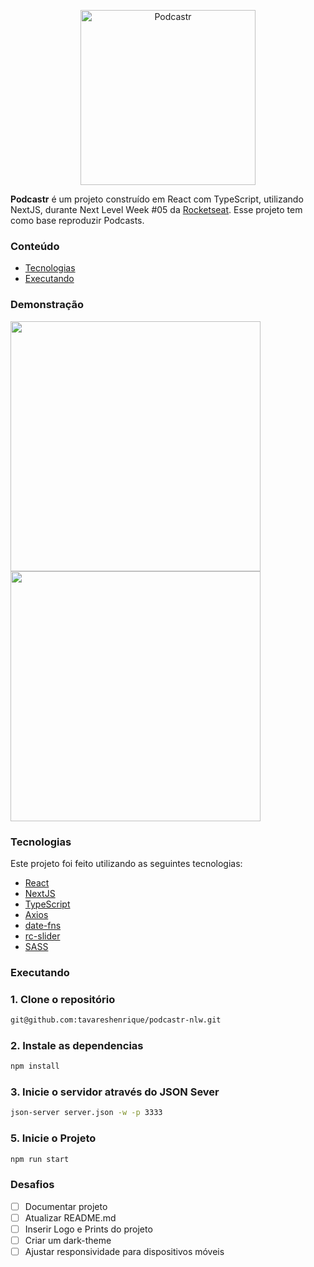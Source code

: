 <p align="center">
   <img src="" alt="Podcastr" width="280"/>
</p>

<b>Podcastr</b> é um projeto construído em React com TypeScript, utilizando NextJS, durante Next Level Week #05 da [Rocketseat](https://github.com/Rocketseat). Esse projeto tem como base reproduzir Podcasts.

### Conteúdo

- [Tecnologias](#tecnologias)
- [Executando](#executando)

### Demonstração

<div>
  <img src="" width="400" />
  <img src="" width="400" />
</div>

### Tecnologias

Este projeto foi feito utilizando as seguintes tecnologias:

- [React](https://pt-br.reactjs.org/)
- [NextJS](https://nextjs.org/)
- [TypeScript](https://www.typescriptlang.org/)
- [Axios](https://github.com/axios/axios)
- [date-fns](https://date-fns.org/)
- [rc-slider](https://github.com/schrodinger/rc-slider)
- [SASS](https://sass-lang.com/)

### Executando

### 1. Clone o repositório

```bash
git@github.com:tavareshenrique/podcastr-nlw.git
```

### 2. Instale as dependencias

```bash
npm install
```

### 3. Inicie o servidor através do JSON Sever

```bash
json-server server.json -w -p 3333
```

### 5. Inicie o Projeto

```bash
npm run start
```

### Desafios

- [ ] Documentar projeto
- [ ] Atualizar README.md
- [ ] Inserir Logo e Prints do projeto
- [ ] Criar um dark-theme
- [ ] Ajustar responsividade para dispositivos móveis

